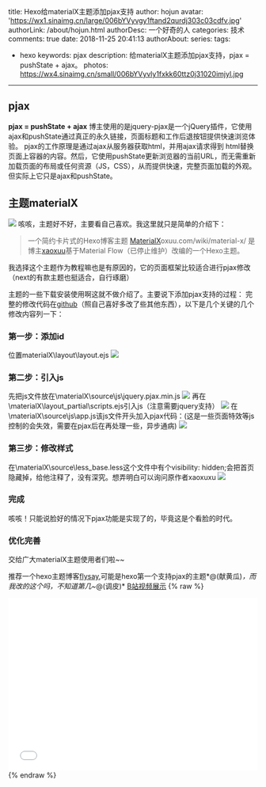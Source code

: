 title: Hexo给materialX主题添加pjax支持
author: hojun
avatar: 'https://wx1.sinaimg.cn/large/006bYVyvgy1ftand2qurdj303c03cdfv.jpg'
authorLink: /about/hojun.html
authorDesc: 一个好奇的人
categories: 技术
comments: true
date: 2018-11-25 20:41:13
authorAbout:
series:
tags:
 - hexo
keywords: pjax
description: 给materialX主题添加pjax支持，pjax = pushState + ajax。
photos: https://wx4.sinaimg.cn/small/006bYVyvly1fxkk60ttz0j31020imjyl.jpg
---
## pjax

**pjax = pushState + ajax**
博主使用的是jquery-pjax是一个jQuery插件，它使用ajax和pushState通过真正的永久链接，页面标题和工作后退按钮提供快速浏览体验。
pjax的工作原理是通过ajax从服务器获取html，并用ajax请求得到 html替换页面上容器的内容。然后，它使用pushState更新浏览器的当前URL，而无需重新加载页面的布局或任何资源（JS，CSS），从而提供快速，完整页面加载的外观。但实际上它只是ajax和pushState。

## 主题materialX

![](https://wx4.sinaimg.cn/large/006bYVyvly1fxkk60ttz0j31020imjyl.jpg)
 咳咳，主题好不好，主要看自己喜欢。我这里就只是简单的介绍下：

> 一个简约卡片式的Hexo博客主题 [MaterialX](https://xaoxuu.com/wiki/material-x/)oxuu.com/wiki/material-x/ 是博主[xaoxuu](https://xaoxuu.com/)基于Material Flow（已停止维护）改编的一个Hexo主题。

我选择这个主题作为教程嘛也是有原因的，它的页面框架比较适合进行pjax修改（next的有款主题也挺适合，自行琢磨）

主题的一些下载安装使用啊这就不做介绍了。主要说下添加pjax支持的过程：
完整的修改代码在[github](https://github.com/honjun/hexo-theme-material-x/tree/pjax)（照自己喜好多改了些其他东西），以下是几个关键的几个修改内容列一下：
### 第一步：添加id
位置materialX\layout\layout.ejs
![](https://ws1.sinaimg.cn/large/006bYVyvly1fxkkv5dbg1j30g00b8dh0.jpg)
### 第二步：引入js
先把js文件放在\materialX\source\js\jquery.pjax.min.js
![](https://ws1.sinaimg.cn/large/006bYVyvly1fxkkwchpxnj306o04hwed.jpg)
再在\materialX\layout\_partial\scripts.ejs引入js（注意需要jquery支持）
![](https://wx3.sinaimg.cn/large/006bYVyvly1fxluzcdx8qj30m60c1taj.jpg)
在\materialX\source\js\app.js该js文件开头加入pjax代码：(这是一些页面特效等js控制的会失效，需要在pjax后在再处理一些，异步通病)
![](https://wx3.sinaimg.cn/large/006bYVyvly1fxlv33ylppj30md0biabb.jpg)
### 第三步：修改样式
在\materialX\source\less\_base.less这个文件中有个visibility: hidden;会把首页隐藏掉，给他注释了，没有深究。想弄明白可以询问原作者xaoxuxu
![](https://wx2.sinaimg.cn/large/006bYVyvly1fxkkysok8ij30cq0c1gm8.jpg)

### 完成
咳咳！只能说脸好的情况下pjax功能是实现了的，毕竟这是个看脸的时代。

### 优化完善
交给广大materialX主题使用者们啦~~

推荐一个hexo主题博客[flysay](https://blog.flysay.com/),可能是hexo第一个支持pjax的主题*@(献黄瓜)*，而我改的这个吗，不知道第几~*@(调皮)*
[B站视频展示](https://www.bilibili.com/video/av36754659/)
{% raw %}
<iframe src="//player.bilibili.com/player.html?aid=36754659&cid=64538767&page=1" scrolling="no" border="0" frameborder="no" framespacing="0" width="100%" height="350px" allowfullscreen="true"> </iframe>
{% endraw %}